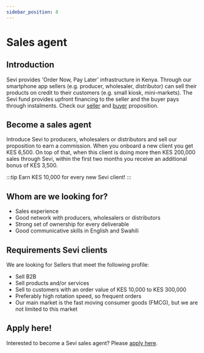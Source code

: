 ```yaml
---
sidebar_position: 8
---
```


# Sales agent

## Introduction
Sevi provides 'Order Now, Pay Later' infrastructure in Kenya. Through our smartphone app sellers (e.g. producer, wholesaler, distributor) can sell their products on credit to their customers (e.g. small kiosk, mini-markets). The Sevi fund provides upfront financing to the seller and the buyer pays through instalments. Check our [seller](/docs/seller/start) and [buyer](/docs/buyer/introbuyer) proposition.

## Become a sales agent
Introduce Sevi to producers, wholesalers or distributors and sell our proposition to earn a commission. When you onboard a new client you get KES 6,500. On top of that, when this client is doing more then KES 200,000 sales through Sevi, within the first two months you receive an additional bonus of KES 3,500. 

:::tip
Earn KES 10,000 for every new Sevi client!
:::

## Whom are we looking for?
- Sales experience
- Good network with producers, wholesalers or distributors 
- Strong set of ownership for every deliverable 
- Good communicative skills in English and Swahili

## Requirements Sevi clients
We are looking for Sellers that meet the following profile:
- Sell B2B
- Sell products and/or services
- Sell to customers with an order value of KES 10,000 to KES 300,000
- Preferably high rotation speed, so frequent orders
- Our main market is the fast moving consumer goods (FMCG), but we are not limited to this market

## Apply here!
Interested to become a Sevi sales agent? Please [apply here](https://forms.gle/dVWQfhor3Vi8MYp17).